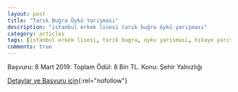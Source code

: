 ```yaml
---
layout: post
title: "Tarık Buğra Öykü Yarışması"
description: "istanbul erkek lisesi tarık buğra öykü yarışması"
category: articles
tags: [istanbul erkek lisesi, tarik bugra, oyku yarismasi, hikaye yarismasi]
comments: true
---
```


Başvuru: 8 Mart 2019: Toplam Ödül: 8 Bin TL.
Konu: Şehir Yalnızlığı

[Detaylar ve Başvuru için](http://istanbulerkeklisesi.meb.k12.tr/icerikler/tarik-bugra-oyku-yarismasi-basvuru_6235167.html){:rel="nofollow"}